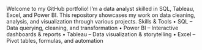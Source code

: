 Welcome to my GitHub portfolio! I’m a data analyst skilled in SQL, Tableau, Excel, and Power BI. This repository showcases my work on data cleaning, analysis, and visualization through various projects. Skills & Tools • SQL – Data querying, cleaning, and transformation • Power BI – Interactive dashboards & reports • Tableau – Data visualization & storytelling • Excel – Pivot tables, formulas, and automation
